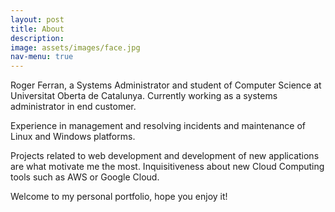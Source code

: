 ```yaml
---
layout: post
title: About
description: 
image: assets/images/face.jpg
nav-menu: true
---
```


Roger Ferran, a Systems Administrator and student of Computer Science at Universitat Oberta de Catalunya. Currently working as a systems administrator in end customer.

Experience in management and resolving incidents and maintenance of Linux and Windows platforms.

Projects related to web development and development of new applications are what motivate me the most. Inquisitiveness about new Cloud Computing tools such as AWS or Google Cloud.

Welcome to my personal portfolio, hope you enjoy it!






